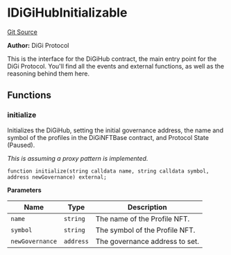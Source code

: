 # IDiGiHubInitializable
[Git Source](https://github.com/digiv3rse/protocol-contracts/blob/78826068117a4eb9f5d01837d2d88deb72b92ea0/contracts/interfaces/IDiGiHubInitializable.sol)

**Author:**
DiGi Protocol

This is the interface for the DiGiHub contract, the main entry point for the DiGi Protocol.
You'll find all the events and external functions, as well as the reasoning behind them here.


## Functions
### initialize

Initializes the DiGiHub, setting the initial governance address, the name and symbol of the profiles
in the DiGiNFTBase contract, and Protocol State (Paused).

*This is assuming a proxy pattern is implemented.*


```solidity
function initialize(string calldata name, string calldata symbol, address newGovernance) external;
```
**Parameters**

|Name|Type|Description|
|----|----|-----------|
|`name`|`string`|The name of the Profile NFT.|
|`symbol`|`string`|The symbol of the Profile NFT.|
|`newGovernance`|`address`|The governance address to set.|



